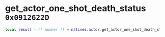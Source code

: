 # get_actor_one_shot_death_status `0x0912622D`

```lua
local result --[[ number ]] = natives.actor.get_actor_one_shot_death_status(_unk0 --[[ number ]])
```